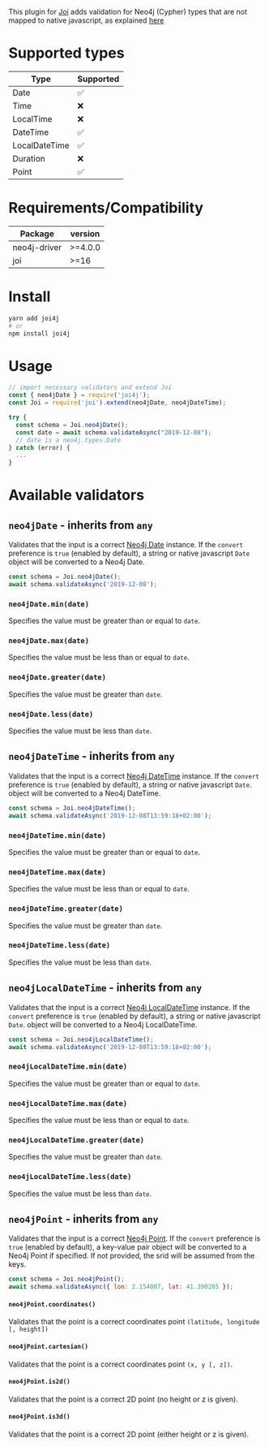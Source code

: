 This plugin for [Joi](https://github.com/hapijs/joi/) adds validation for Neo4j (Cypher) types that are not mapped to native javascript, as explained [here](https://neo4j.com/docs/driver-manual/current/cypher-values)

# Supported types

| Type | Supported |
| -----| ----------|
| Date | :white_check_mark: |
| Time | :x: |
| LocalTime | :x: |
| DateTime | :white_check_mark: |
| LocalDateTime | :white_check_mark: |
| Duration | :x: |
| Point | :white_check_mark: |

# Requirements/Compatibility

| Package | version |
| -------- | -------|
| neo4j-driver | >=4.0.0 |
| joi | >=16 |

# Install

````bash
yarn add joi4j
# or
npm install joi4j
````

# Usage

````javascript
// import necessary validators and extend Joi
const { neo4jDate } = require('joi4j');
const Joi = require('joi').extend(neo4jDate, neo4jDateTime);

try {
  const schema = Joi.neo4jDate();
  const date = await schema.validateAsync("2019-12-08");
  // date is a neo4j.types.Date
} catch (error) {
  ...
}
````

# Available validators
## `neo4jDate` - inherits from `any`
Validates that the input is a correct [Neo4j Date](https://github.com/neo4j/neo4j-javascript-driver/blob/1.7/src/v1/temporal-types.js#L192) instance. If the `convert` preference is `true` (enabled by default), a string or native javascript `Date` object will be converted to a Neo4j Date.

````js
const schema = Joi.neo4jDate();
await schema.validateAsync('2019-12-08');
````

### `neo4jDate.min(date)`
Specifies the value must be greater than or equal to `date`.

### `neo4jDate.max(date)`
Specifies the value must be less than or equal to `date`.

### `neo4jDate.greater(date)`
Specifies the value must be greater than `date`.

### `neo4jDate.less(date)`
Specifies the value must be less than `date`.

## `neo4jDateTime` - inherits from `any`
Validates that the input is a correct [Neo4j DateTime](https://github.com/neo4j/neo4j-javascript-driver/blob/1.7/src/v1/temporal-types.js#L305) instance. If the `convert` preference is `true` (enabled by default), a string or native javascript `Date`. object will be converted to a Neo4j DateTime.

````js
const schema = Joi.neo4jDateTime();
await schema.validateAsync('2019-12-08T13:59:18+02:00');
````

### `neo4jDateTime.min(date)`
Specifies the value must be greater than or equal to `date`.

### `neo4jDateTime.max(date)`
Specifies the value must be less than or equal to `date`.

### `neo4jDateTime.greater(date)`
Specifies the value must be greater than `date`.

### `neo4jDateTime.less(date)`
Specifies the value must be less than `date`.

## `neo4jLocalDateTime` - inherits from `any`
Validates that the input is a correct [Neo4j LocalDateTime](https://github.com/neo4j/neo4j-javascript-driver/blob/1.7/src/v1/temporal-types.js#L242) instance. If the `convert` preference is `true` (enabled by default), a string or native javascript `Date`. object will be converted to a Neo4j LocalDateTime.

````js
const schema = Joi.neo4jLocalDateTime();
await schema.validateAsync('2019-12-08T13:59:18+02:00');
````

### `neo4jLocalDateTime.min(date)`
Specifies the value must be greater than or equal to `date`.

### `neo4jLocalDateTime.max(date)`
Specifies the value must be less than or equal to `date`.

### `neo4jLocalDateTime.greater(date)`
Specifies the value must be greater than `date`.

### `neo4jLocalDateTime.less(date)`
Specifies the value must be less than `date`.

## `neo4jPoint` - inherits from `any`

Validates that the input is a correct [Neo4j Point](https://neo4j.com/docs/cypher-manual/current/syntax/spatial/).
If the `convert` preference is `true` (enabled by default), a key-value pair object will be converted to a Neo4j Point if specified. If not provided, the srid will be assumed from the keys.

````js
const schema = Joi.neo4jPoint();
await schema.validateAsync({ lon: 2.154007, lat: 41.390205 });
````

#### `neo4jPoint.coordinates()`

Validates that the point is a correct coordinates point `(latitude, longitude [, height])`

#### `neo4jPoint.cartesian()`

Validates that the point is a correct coordinates point `(x, y [, z])`.

#### `neo4jPoint.is2d()`

Validates that the point is a correct 2D point (no height or z is given).

#### `neo4jPoint.is3d()`

Validates that the point is a correct 2D point (either height or z is given).
